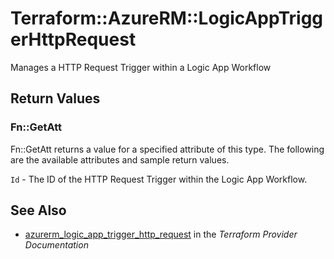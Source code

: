# Terraform::AzureRM::LogicAppTriggerHttpRequest

Manages a HTTP Request Trigger within a Logic App Workflow

## Return Values

### Fn::GetAtt

Fn::GetAtt returns a value for a specified attribute of this type. The following are the available attributes and sample return values.

`Id` - The ID of the HTTP Request Trigger within the Logic App Workflow.

## See Also

* [azurerm_logic_app_trigger_http_request](https://www.terraform.io/docs/providers/azurerm/r/logic_app_trigger_http_request.html) in the _Terraform Provider Documentation_